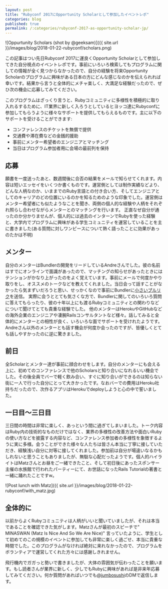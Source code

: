 ```yaml
---
layout: post
title: "Rubyconf 2017にOpportunity Scholarとして参加したイベントレポ"
categories: blog
published: true
permalink: /:categories/rubyconf-2017-as-opportunity-scholar-jp/
---
```


![Oppurtunity Scholars (shot by @geeksam)]({{ site.url }}/images/blog/2018-01-22-rubyconf/scholars.png)

この記事はつい先日Rubyconf 2017に運良くOpportunity Scholarとして参加してきた自分視点のイベントレポです。事前にいろいろ検索してもプログラムに関しての情報が全く見つからなかったので、自分の経験を将来Opportunity Scholarのプログラムに興味がある日本の方にどんな感じなのかを伝えられれば幸いです。結果から言うと全体的にメチャ楽しく、大満足な経験だったので、ぜひ次の機会に応募してみてください。

このプログラムはざっくり言うと、Rubyコミュニティに多様性を積極的に取り入れるするために、IT業界に新しく入ろうとしているヒヨッコ達にRubyconfに参加してもらうように様々なサポートを提供してもらえるものです。主に以下のサポートを受けることができます:
- コンファレンスのチケットを無償で提供
- 交通費や滞在費などの金銭的援助
- 事前にメンター希望者のエンジニアとマッチング
- 当日はプログラム参加者用に会場の最前列を保持

## 応募
願書を一度送ったあと、数週間後に合否の結果をメールで知らせてくれます。内容は短いエッセイをいくつか書くものです。運営側としては制作実績などより、どんな人柄なのか、いままでのRuby言語との付き合い方、そしてエンジニアとしてのキャリアのどの位置にいるのかを知るためのような印象でした。運営側はメンター希望者にも似たようなことを聞き、両側の個人的な経験や人柄をそれぞれ照らし合わせながらメンターとのマッチングを行います。
正直なぜ自分が通ったのか分かりませんが、個人的には過去のインターンでRubyを使った経験と、大学内でプログラムに興味がある学生コミュニティを運営していることを主に書きました(ある質問に対しワンピースについて熱く語ったことに効果があっのたかは不明)

## メンター
自分のメンターはBundlerの開発をリードしているAndreさんでした。彼の名前はすでにオンラインで面識があったので、マッチングの知らせがあったときにはテンションがかなり上がったのをよく覚えています。事前にメールで何度かやり取りをし、オススメのトークなどを教えてくれました。当日会って話すことがなかったら気まずいだろうと思い、せっかくなので事前にBundlerに[小さいプルリク](https://github.com/bundler/bundler/pull/6120)を送信。 実際に会うととても気さくな方で、Bundlerに関してのいろいろ質問に答えてもらったり、彼の十年以上にも渡るRubyコミュニティとの関わりなどについて聞けてとても貴重な経験でした。 他のメンターはHerokuやGitHubなどの海外企業のエンジニアや凄腕Railsコンサルタントなど様々。話してみると全体的にメンターとの相性が良く、いろいろな面でサポートを受けれたようです。
Andreさん以外のメンターとも話す機会が何度か会ったのですが、皆優しくとても話しやすかったのに逆に驚きました。

## 前日
全Scholarとメンター達が事前に顔合わせをします。自分のメンターにも会える上に、初めてのコンファレンスで他のScholarsと知り合いになれるいい機会でした。その後全員でバーで軽く飲み合い、すぐに知り合いができるのは知らない街に一人で行った自分にとって大きかったです。なおバーでの費用はHeroku社持ちだったので、次作るアプリはHerokuでdeployしようと心の中で誓いました。

## 一日目〜三日目
三日間の時間は非常に楽しく、あっという間に過ぎてしまいました。トーク内容はRuby内の技術的なものだけではなく、業界の多様性の改善方法や面白いRubyの使い方などを披露する内容など、コンファレンス参加者の多様性を象徴するように実に多様。会うことができた様々な人たちは皆さん本当に丁寧に接していただき、経験浅い自分に対等に接してくれました。参加前は自分が場違いなるかもしれないと思うこともありましたが、無駄な心配だったようです。個人的ハイライトはMatzさんとお昼をご一緒できたこと、そして初日後にあったスポンサー主催の水族館で行われたパーティーにて、お世話になったRails Tutorialの著書と一緒に踊れたことですw。

![Post lunch with Matz]({{ site.url }}/images/blog/2018-01-22-rubyconf/with_matz.jpg)

## 全体的に
以前からよくRubyコミュニティは人柄がいいと聞いていましたが、それは本当であることを確認できた気がします。Matzさんが最初のスピーチで" MINASWAN (Matz Is Nice And So We Are Nice)" 言っていたように、学生として初めてのこの規模のイベントに参加しても非常に楽しく過ごせ、本当に貴重な時間でした。このプログラムがなければ絶対に来れなかったので、プログラムをボランティアで運営してくれた方々には感謝しきれません。

飛行機内でガガっと勢いで書きましたが、大体の雰囲気が伝わったことを願います。もし読者さんが業界に新しく、少しでもRubyに興味があれば是非来年応募してみてください。何か質問があればいつでも[@jumbosushi](https://twitter.com/jumbosushi)のDMで返信します。

